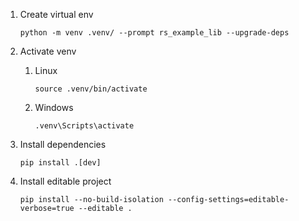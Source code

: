 
1. Create virtual env

    `python -m venv .venv/ --prompt rs_example_lib --upgrade-deps`

2. Activate venv

    1. Linux

        `source .venv/bin/activate`

    2. Windows

        `.venv\Scripts\activate`

3. Install dependencies

    `pip install .[dev]`

4. Install editable project

    `pip install --no-build-isolation --config-settings=editable-verbose=true --editable .`
